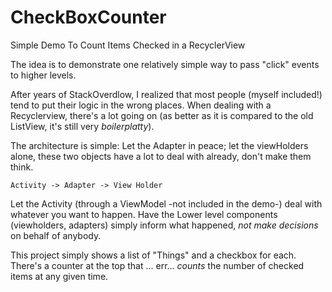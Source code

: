 # CheckBoxCounter
Simple Demo To Count Items Checked in a RecyclerView

The idea is to demonstrate one relatively simple way to pass "click" events to higher levels. 

After years of StackOverdlow, I realized that most people (myself included!) tend to put their logic in the wrong places.
When dealing with a Recyclerview, there's a lot going on (as better as it is compared to the old ListView, it's still very _boilerplatty_).

The architecture is simple: Let the Adapter in peace; let the viewHolders alone, these two objects have a lot to deal with already, don't make them think.


`Activity -> Adapter -> View Holder` 

Let the Activity (through a ViewModel -not included in the demo-) deal with whatever you want to happen. Have the Lower level components (viewholders, adapters) simply inform what happened, *not make decisions* on behalf of anybody.

This project simply shows a list of "Things" and a checkbox for each. There's a counter at the top that ... err... _counts_ the number of checked items at any given time. 

